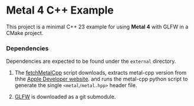 # Metal 4 C++ Example

This project is a minimal C++ 23 example for using **Metal 4** with GLFW in a CMake project.

### Dependencies

Dependencies are expected to be found under the `external` directory.

1. The [fetchMetalCpp](cmake/fetchMetalCpp.cmake) script downloads, extracts metal-cpp version from thhe [Apple Developer website](https://developer.apple.com/metal/cpp/). and runs the metal-cpp python script to generate the single `<metal/metal.hpp>` header file.

2. [GLFW](https://github.com/glfw/glfw) is downloaded as a git submodule.

